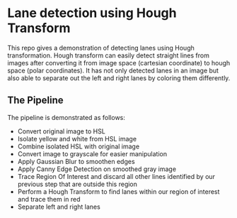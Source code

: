 # Lane detection using Hough Transform
This repo gives a demonstration of detecting lanes using Hough transformation. Hough transform can easily detect straight lines from images after converting it from image space (cartesian coordinate) to hough space (polar coordinates). It has not only detected lanes in an image but also able to separate out the left and right lanes by coloring them  differently.

## The Pipeline
The pipeline is demonstrated as follows:
*	Convert original image to HSL
* Isolate yellow and white from HSL image
* Combine isolated HSL with original image
* Convert image to grayscale for easier manipulation
* Apply Gaussian Blur to smoothen edges
* Apply Canny Edge Detection on smoothed gray image
* Trace Region Of Interest and discard all other lines identified by our previous step that are outside this region
* Perform a Hough Transform to find lanes within our region of interest and trace them in red
* Separate left and right lanes
